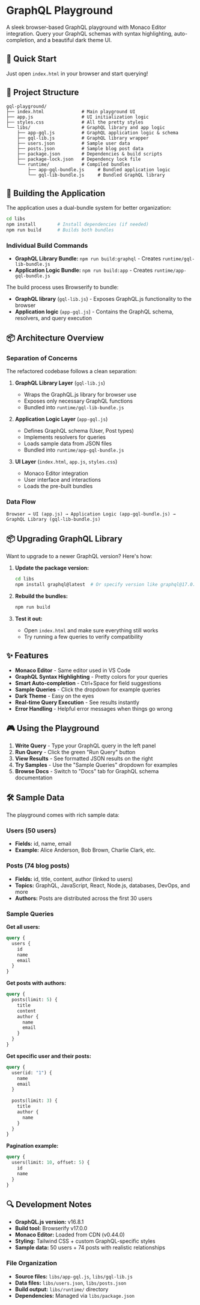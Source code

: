 # GraphQL Playground

A sleek browser-based GraphQL playground with Monaco Editor integration. Query your GraphQL schemas with syntax highlighting, auto-completion, and a beautiful dark theme UI.

## 🚀 Quick Start

Just open `index.html` in your browser and start querying!

## 📁 Project Structure

```
gql-playground/
├── index.html              # Main playground UI
├── app.js                  # UI initialization logic
├── styles.css              # All the pretty styles
└── libs/                   # GraphQL library and app logic
    ├── app-gql.js          # GraphQL application logic & schema
    ├── gql-lib.js          # GraphQL library wrapper
    ├── users.json          # Sample user data
    ├── posts.json          # Sample blog post data
    ├── package.json        # Dependencies & build scripts
    ├── package-lock.json   # Dependency lock file
    └── runtime/            # Compiled bundles
        ├── app-gql-bundle.js     # Bundled application logic
        └── gql-lib-bundle.js     # Bundled GraphQL library
```

## 🔧 Building the Application

The application uses a dual-bundle system for better organization:

```bash
cd libs
npm install        # Install dependencies (if needed)
npm run build      # Builds both bundles
```

### Individual Build Commands

- **GraphQL Library Bundle:** `npm run build:graphql` - Creates `runtime/gql-lib-bundle.js`
- **Application Logic Bundle:** `npm run build:app` - Creates `runtime/app-gql-bundle.js`

The build process uses Browserify to bundle:
- **GraphQL library** (`gql-lib.js`) - Exposes GraphQL.js functionality to the browser
- **Application logic** (`app-gql.js`) - Contains the GraphQL schema, resolvers, and query execution

## 📦 Architecture Overview

### Separation of Concerns

The refactored codebase follows a clean separation:

1. **GraphQL Library Layer** (`gql-lib.js`)
   - Wraps the GraphQL.js library for browser use
   - Exposes only necessary GraphQL functions
   - Bundled into `runtime/gql-lib-bundle.js`

2. **Application Logic Layer** (`app-gql.js`)
   - Defines GraphQL schema (User, Post types)
   - Implements resolvers for queries
   - Loads sample data from JSON files
   - Bundled into `runtime/app-gql-bundle.js`

3. **UI Layer** (`index.html`, `app.js`, `styles.css`)
   - Monaco Editor integration
   - User interface and interactions
   - Loads the pre-built bundles

### Data Flow

```
Browser → UI (app.js) → Application Logic (app-gql-bundle.js) → GraphQL Library (gql-lib-bundle.js)
```

## 📦 Upgrading GraphQL Library

Want to upgrade to a newer GraphQL version? Here's how:

1. **Update the package version:**
   ```bash
   cd libs
   npm install graphql@latest  # Or specify version like graphql@17.0.0
   ```

2. **Rebuild the bundles:**
   ```bash
   npm run build
   ```

3. **Test it out:**
   - Open `index.html` and make sure everything still works
   - Try running a few queries to verify compatibility

## ✨ Features

- **Monaco Editor** - Same editor used in VS Code
- **GraphQL Syntax Highlighting** - Pretty colors for your queries
- **Smart Auto-completion** - Ctrl+Space for field suggestions
- **Sample Queries** - Click the dropdown for example queries
- **Dark Theme** - Easy on the eyes
- **Real-time Query Execution** - See results instantly
- **Error Handling** - Helpful error messages when things go wrong

## 🎮 Using the Playground

1. **Write Query** - Type your GraphQL query in the left panel
2. **Run Query** - Click the green "Run Query" button
3. **View Results** - See formatted JSON results on the right
4. **Try Samples** - Use the "Sample Queries" dropdown for examples
5. **Browse Docs** - Switch to "Docs" tab for GraphQL schema documentation

## 🛠️ Sample Data

The playground comes with rich sample data:

### Users (50 users)
- **Fields:** id, name, email
- **Example:** Alice Anderson, Bob Brown, Charlie Clark, etc.

### Posts (74 blog posts)
- **Fields:** id, title, content, author (linked to users)
- **Topics:** GraphQL, JavaScript, React, Node.js, databases, DevOps, and more
- **Authors:** Posts are distributed across the first 30 users

### Sample Queries

**Get all users:**
```graphql
query {
  users {
    id
    name
    email
  }
}
```

**Get posts with authors:**
```graphql
query {
  posts(limit: 5) {
    title
    content
    author {
      name
      email
    }
  }
}
```

**Get specific user and their posts:**
```graphql
query {
  user(id: "1") {
    name
    email
  }
  
  posts(limit: 3) {
    title
    author {
      name
    }
  }
}
```

**Pagination example:**
```graphql
query {
  users(limit: 10, offset: 5) {
    id
    name
  }
}
```

## 🔍 Development Notes

- **GraphQL.js version:** v16.8.1
- **Build tool:** Browserify v17.0.0
- **Monaco Editor:** Loaded from CDN (v0.44.0)
- **Styling:** Tailwind CSS + custom GraphQL-specific styles
- **Sample data:** 50 users + 74 posts with realistic relationships

### File Organization

- **Source files:** `libs/app-gql.js`, `libs/gql-lib.js`
- **Data files:** `libs/users.json`, `libs/posts.json`
- **Build output:** `libs/runtime/` directory
- **Dependencies:** Managed via `libs/package.json`